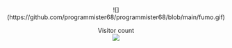 <p align="center">
  ![](https://github.com/programmister68/programmister68/blob/main/fumo.gif)  
</p>

<p align="center"> 
  Visitor count<br>
  <img src="https://profile-counter.glitch.me/programmister68/count.svg" />
</p>
